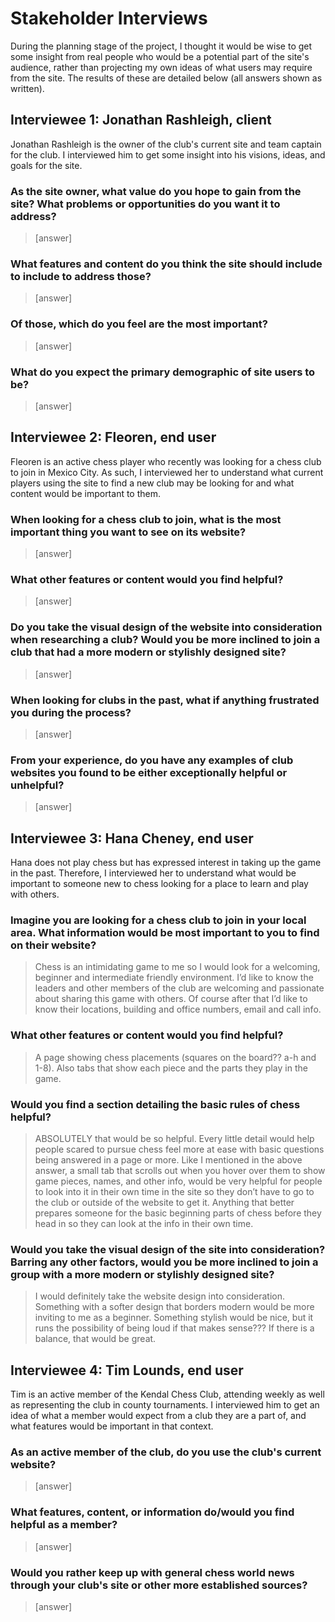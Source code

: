# Stakeholder Interviews

During the planning stage of the project, I thought it would be wise to get some insight from real people who would be a potential part of the site's audience, rather than projecting my own ideas of what users may require from the site. The results of these are detailed below (all answers shown as written).

## Interviewee 1: Jonathan Rashleigh, client

Jonathan Rashleigh is the owner of the club's current site and team captain for the club. I interviewed him to get some insight into his visions, ideas, and goals for the site.  

### As the site owner, what value do you hope to gain from the site? What problems or opportunities do you want it to address?

> [answer]

### What features and content do you think the site should include to include to address those?

> [answer]

### Of those, which do you feel are the most important?

> [answer]

### What do you expect the primary demographic of site users to be?

> [answer]

## Interviewee 2: Fleoren, end user

Fleoren is an active chess player who recently was looking for a chess club to join in Mexico City. As such, I interviewed her to understand what current players using the site to find a new club may be looking for and what content would be important to them.

### When looking for a chess club to join, what is the most important thing you want to see on its website?

> [answer]

### What other features or content would you find helpful?

> [answer]

### Do you take the visual design of the website into consideration when researching a club? Would you be more inclined to join a club that had a more modern or stylishly designed site?

> [answer]

### When looking for clubs in the past, what if anything frustrated you during the process? 

> [answer]

### From your experience, do you have any examples of club websites you found to be either exceptionally helpful or unhelpful?

> [answer]

## Interviewee 3: Hana Cheney, end user

Hana does not play chess but has expressed interest in taking up the game in the past. Therefore, I interviewed her to understand what would be important to someone new to chess looking for a place to learn and play with others.

### Imagine you are looking for a chess club to join in your local area. What information would be most important to you to find on their website?

> Chess is an intimidating game to me so I would look for a welcoming, beginner and intermediate friendly environment. I’d like to know the leaders and other members of the club are welcoming and passionate about sharing this game with others. Of course after that I’d like to know their locations, building and office numbers, email and call info.  

### What other features or content would you find helpful?

> A page showing chess placements (squares on the board?? a-h and 1-8). Also tabs that show each piece and the parts they play in the game.  

### Would you find a section detailing the basic rules of chess helpful?

> ABSOLUTELY that would be so helpful. Every little detail would help people scared to pursue chess feel more at ease with basic questions being answered in a page or more. Like I mentioned in the above answer, a small tab that scrolls out when you hover over them to show game pieces, names, and other info, would be very helpful for people to look into it in their own time in the site so they don’t have to go to the club or outside of the website to get it. Anything that better prepares someone for the basic beginning parts of chess before they head in so they can look at the info in their own time.  

### Would you take the visual design of the site into consideration? Barring any other factors, would you be more inclined to join a group with a more modern or stylishly designed site?

> I would definitely take the website design into consideration. Something with a softer design that borders modern would be more inviting to me as a beginner. Something stylish would be nice, but it runs the possibility of being loud if that makes sense??? If there is a balance, that would be great.  

## Interviewee 4: Tim Lounds, end user

Tim is an active member of the Kendal Chess Club, attending weekly as well as representing the club in county tournaments. I interviewed him to get an idea of what a member would expect from a club they are a part of, and what features would be important in that context.

### As an active member of the club, do you use the club's current website?

> [answer]

### What features, content, or information do/would you find helpful as a member?

> [answer]

### Would you rather keep up with general chess world news through your club's site or other more established sources?

> [answer]